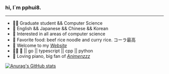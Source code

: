 ### hi, I\`m pphui8.

* * *

-   👨‍🎓 Graduate student && Computer Science
-   💬 English && Japanese && Chinese && Korean
-   🧐 Interested in all areas of computer science
-   🍚 Favorite food: beef rice noodle and curry rice. コーラ最高
-   🎏 Welcome to my *[Website](https://pphui8.com)*
-   👨‍💻 🦀 || go || typescript || cpp || python
-   🎹 Loving piano, big fan of *[Animenzzz](https://www.youtube.com/c/Animenzzz)*  

[![Anurag's GitHub stats](https://github-readme-stats.vercel.app/api?username=pphui8&count_private=true&show_icons=true&border_color=39c5bb)](https://github.com/anuraghazra/github-readme-stats)
